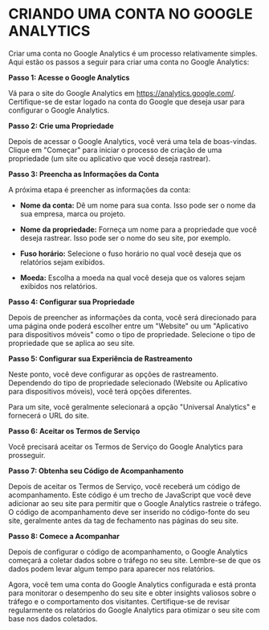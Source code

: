 # CRIANDO UMA CONTA NO GOOGLE ANALYTICS
Criar uma conta no Google Analytics é um processo relativamente simples. Aqui estão os passos a seguir para criar uma conta no Google Analytics:

**Passo 1: Acesse o Google Analytics**

Vá para o site do Google Analytics em https://analytics.google.com/. Certifique-se de estar logado na conta do Google que deseja usar para configurar o Google Analytics.

**Passo 2: Crie uma Propriedade**

Depois de acessar o Google Analytics, você verá uma tela de boas-vindas. Clique em "Começar" para iniciar o processo de criação de uma propriedade (um site ou aplicativo que você deseja rastrear).

**Passo 3: Preencha as Informações da Conta**

A próxima etapa é preencher as informações da conta:

- **Nome da conta:** Dê um nome para sua conta. Isso pode ser o nome da sua empresa, marca ou projeto.

- **Nome da propriedade:** Forneça um nome para a propriedade que você deseja rastrear. Isso pode ser o nome do seu site, por exemplo.

- **Fuso horário:** Selecione o fuso horário no qual você deseja que os relatórios sejam exibidos.

- **Moeda:** Escolha a moeda na qual você deseja que os valores sejam exibidos nos relatórios.

**Passo 4: Configurar sua Propriedade**

Depois de preencher as informações da conta, você será direcionado para uma página onde poderá escolher entre um "Website" ou um "Aplicativo para dispositivos móveis" como o tipo de propriedade. Selecione o tipo de propriedade que se aplica ao seu site.

**Passo 5: Configurar sua Experiência de Rastreamento**

Neste ponto, você deve configurar as opções de rastreamento. Dependendo do tipo de propriedade selecionado (Website ou Aplicativo para dispositivos móveis), você terá opções diferentes.

Para um site, você geralmente selecionará a opção "Universal Analytics" e fornecerá o URL do site.

**Passo 6: Aceitar os Termos de Serviço**

Você precisará aceitar os Termos de Serviço do Google Analytics para prosseguir.

**Passo 7: Obtenha seu Código de Acompanhamento**

Depois de aceitar os Termos de Serviço, você receberá um código de acompanhamento. Este código é um trecho de JavaScript que você deve adicionar ao seu site para permitir que o Google Analytics rastreie o tráfego. O código de acompanhamento deve ser inserido no código-fonte do seu site, geralmente antes da tag de fechamento </head> nas páginas do seu site.

**Passo 8: Comece a Acompanhar**

Depois de configurar o código de acompanhamento, o Google Analytics começará a coletar dados sobre o tráfego no seu site. Lembre-se de que os dados podem levar algum tempo para aparecer nos relatórios.

Agora, você tem uma conta do Google Analytics configurada e está pronta para monitorar o desempenho do seu site e obter insights valiosos sobre o tráfego e o comportamento dos visitantes. Certifique-se de revisar regularmente os relatórios do Google Analytics para otimizar o seu site com base nos dados coletados.